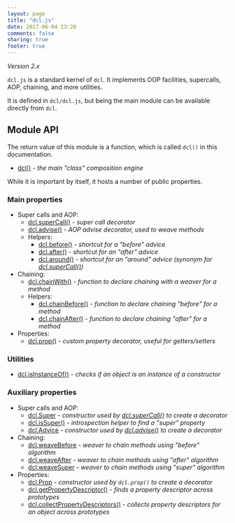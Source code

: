```yaml
---
layout: page
title: "dcl.js"
date: 2017-06-04 13:20
comments: false
sharing: true
footer: true
---
```


*Version 2.x*

`dcl.js` is a standard kernel of `dcl`. It implements OOP facilities, supercalls, AOP, chaining, and more utilities.

It is defined in `dcl/dcl.js`, but being the main module can be available directly from `dcl`.

## Module API

The return value of this module is a function, which is called `dcl()` in this documentation.

* [dcl()](./dcl_js/dcl) - *the main "class" composition engine*

While it is important by itself, it hosts a number of public properties.

### Main properties

* Super calls and AOP:
  * [dcl.superCall()](./dcl_js/supercall) - *super call decorator*
  * [dcl.advise()](./dcl_js/advise) - *AOP advise decorator, used to weave methods*
  * Helpers:
    * [dcl.before()](./dcl_js/before) - *shortcut for a "before" advice*
    * [dcl.after()](./dcl_js/after) - *shortcut for an "after" advice*
    * [dcl.around()](./dcl_js/around) - *shortcut for an "around" advice (synonym for [dcl.superCall()](../docs/dcl_js/supercall))*
* Chaining:
  * [dcl.chainWith()](./dcl_js/chainwith) - *function to declare chaining with a weaver for a method*
  * Helpers:
    * [dcl.chainBefore()](./dcl_js/chainbefore) - *function to declare chaining "before" for a method*
    * [dcl.chainAfter()](./dcl_js/chainafter) - *function to declare chaining "after" for a method*
* Properties:
  * [dcl.prop()](./dcl_js/prop) - *custom property decorator, useful for getters/setters*

### Utilities

* [dcl.isInstanceOf()](./dcl_js/isinstanceof) - *checks if an object is an instance of a constructor*

### Auxiliary properties

* Super calls and AOP:
  * [dcl.Super](./dcl_js/super) - *constructor used by [dcl.superCall()](./dcl_js/supercall) to create a decorator*
  * [dcl.isSuper()](./dcl_js/issuper) - *introspection helper to find a "super" property*
  * [dcl.Advice](./dcl_js/advice) - *constructor used by [dcl.advise()](./dcl_js/advise) to create a decorator*
* Chaining:
  * [dcl.weaveBefore](./dcl_js/weavebefore) - *weaver to chain methods using "before" algorithm*
  * [dcl.weaveAfter](./dcl_js/weaveafter) - *weaver to chain methods using "after" algorithm*
  * [dcl.weaveSuper](./dcl_js/weavesuper) - *weaver to chain methods using "super" algorithm*
* Properties:
  * [dcl.Prop](./dcl_js/prop) - *constructor used by `dcl.prop()` to create a decorator*
  * [dcl.getPropertyDescriptor()](./dcl_js/getpropertydescriptor) - *finds a property descriptor across prototypes*
  * [dcl.collectPropertyDescriptors()](./dcl_js/collectpropertydescriptors) - *collects property descriptors for an object across prototypes*

